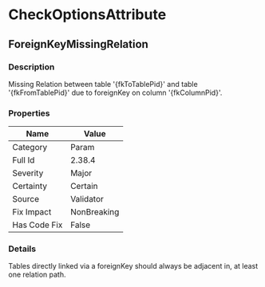 ﻿---  
uid: Validator_2_38_4  
---

# CheckOptionsAttribute

## ForeignKeyMissingRelation

### Description

Missing Relation between table '{fkToTablePid}' and table '{fkFromTablePid}' due to foreignKey on column '{fkColumnPid}'.

### Properties

| Name         | Value       |
| ------------ | ----------- |
| Category     | Param       |
| Full Id      | 2.38.4      |
| Severity     | Major       |
| Certainty    | Certain     |
| Source       | Validator   |
| Fix Impact   | NonBreaking |
| Has Code Fix | False       |

### Details

Tables directly linked via a foreignKey should always be adjacent in, at least one relation path.
